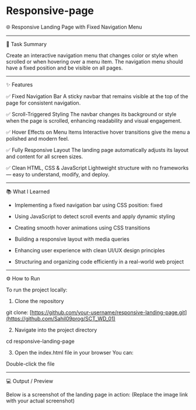 # Responsive-page


🌐 Responsive Landing Page with Fixed Navigation Menu

---

📝 Task Summary


Create an interactive navigation menu that changes color or style when scrolled or when hovering over a menu item.
The navigation menu should have a fixed position and be visible on all pages.

---

✨ Features

✅ Fixed Navigation Bar
A sticky navbar that remains visible at the top of the page for consistent navigation.

✅ Scroll-Triggered Styling
The navbar changes its background or style when the page is scrolled, enhancing readability and visual engagement.

✅ Hover Effects on Menu Items
Interactive hover transitions give the menu a polished and modern feel.

✅ Fully Responsive Layout
The landing page automatically adjusts its layout and content for all screen sizes.

✅ Clean HTML, CSS & JavaScript
Lightweight structure with no frameworks — easy to understand, modify, and deploy.



---

📚 What I Learned

- Implementing a fixed navigation bar using CSS position: fixed

- Using JavaScript to detect scroll events and apply dynamic styling

- Creating smooth hover animations using CSS transitions

- Building a responsive layout with media queries

- Enhancing user experience with clean UI/UX design principles

- Structuring and organizing code efficiently in a real-world web project



---

⚙ How to Run

To run the project locally:

1. Clone the repository

git clone: [https://github.com/your-username/responsive-landing-page.git](https://github.com/Sahil09prog/SCT_WD_01)


2. Navigate into the project directory

cd responsive-landing-page


3. Open the index.html file in your browser
You can:

Double-click the file

---

💻 Output / Preview

Below is a screenshot of the landing page in action:
(Replace the image link with your actual screenshot)




